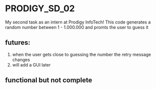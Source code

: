 # PRODIGY_SD_02
My second task as an intern at Prodigy InfoTech!
This code generates a random number between 1 - 1.000.000 and promts the user to guess it

## futures:
<ol>
  <li>when the user gets close to guessing the number the retry message changes</li>
  <li>will add a GUI later</li>
</ol>

## functional but not complete
